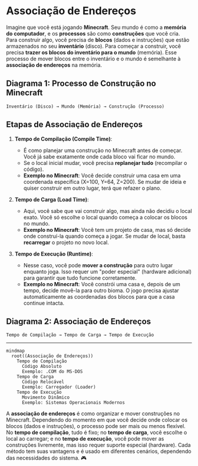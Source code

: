 # Associação de Endereços

Imagine que você está jogando **Minecraft**. Seu mundo é como a **memória do computador**, e os **processos** são como **construções** que você cria. Para construir algo, você precisa de **blocos** (dados e instruções) que estão armazenados no seu **inventário** (disco). Para começar a construir, você precisa **trazer os blocos do inventário para o mundo** (memória). Esse processo de mover blocos entre o inventário e o mundo é semelhante à **associação de endereços** na memória.

## Diagrama 1: Processo de Construção no Minecraft
```
Inventário (Disco) → Mundo (Memória) → Construção (Processo)
```

## Etapas de Associação de Endereços
1. **Tempo de Compilação (Compile Time)**:
   - É como planejar uma construção no Minecraft antes de começar. Você já sabe exatamente onde cada bloco vai ficar no mundo.
   - Se o local inicial mudar, você precisa **replanejar tudo** (recompilar o código).
   - **Exemplo no Minecraft**: Você decide construir uma casa em uma coordenada específica (X=100, Y=64, Z=200). Se mudar de ideia e quiser construir em outro lugar, terá que refazer o plano.

2. **Tempo de Carga (Load Time)**:
   - Aqui, você sabe que vai construir algo, mas ainda não decidiu o local exato. Você só escolhe o local quando começa a colocar os blocos no mundo.
   - **Exemplo no Minecraft**: Você tem um projeto de casa, mas só decide onde construí-la quando começa a jogar. Se mudar de local, basta **recarregar** o projeto no novo local.

3. **Tempo de Execução (Runtime)**:
   - Nesse caso, você pode **mover a construção** para outro lugar enquanto joga. Isso requer um "poder especial" (hardware adicional) para garantir que tudo funcione corretamente.
   - **Exemplo no Minecraft**: Você constrói uma casa e, depois de um tempo, decide movê-la para outro bioma. O jogo precisa ajustar automaticamente as coordenadas dos blocos para que a casa continue intacta.

## Diagrama 2: Associação de Endereços
```
Tempo de Compilação → Tempo de Carga → Tempo de Execução
```

---

```mermaid
mindmap
  root((Associação de Endereços))
    Tempo de Compilação
      Código Absoluto
      Exemplo: .COM do MS-DOS
    Tempo de Carga
      Código Relocável
      Exemplo: Carregador (Loader)
    Tempo de Execução
      Movimento Dinâmico
      Exemplo: Sistemas Operacionais Modernos
```

A **associação de endereços** é como organizar e mover construções no Minecraft. Dependendo do momento em que você decide onde colocar os blocos (dados e instruções), o processo pode ser mais ou menos flexível. No **tempo de compilação**, tudo é fixo; no **tempo de carga**, você escolhe o local ao carregar; e no **tempo de execução**, você pode mover as construções livremente, mas isso requer suporte especial (hardware). Cada método tem suas vantagens e é usado em diferentes cenários, dependendo das necessidades do sistema. 🎮